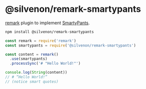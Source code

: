 # @silvenon/remark-smartypants

[remark] plugin to implement [SmartyPants].

```sh
npm install @silvenon/remark-smartypants
```

```js
const remark = require('remark')
const smartypants = require('@silvenon/remark-smartypants')

const content = remark()
  .use(smartypants)
  .processSync('# "Hello World!"')

console.log(String(content))
// # “Hello World!”
// (notice smart quotes)
```

[remark]: https://remark.js.org
[SmartyPants]: https://daringfireball.net/projects/smartypants
